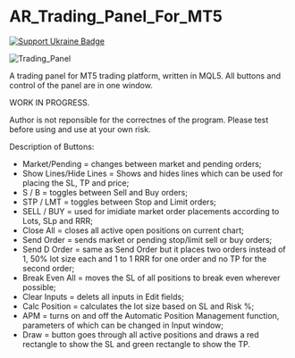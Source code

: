 # AR_Trading_Panel_For_MT5

[![Support Ukraine Badge](https://bit.ly/support-ukraine-now)](https://github.com/support-ukraine/support-ukraine)

![Trading_Panel](https://user-images.githubusercontent.com/21954163/202742944-08046a2d-e85a-495a-9ebe-7f191b709b67.jpg)

A trading panel for MT5 trading platform, written in MQL5. All buttons and control of the panel are in one window.

WORK IN PROGRESS.

Author is not reponsible for the correctnes of the program. Please test before using and use at your own risk.

Description of Buttons:
- Market/Pending = changes between market and pending orders;
- Show Lines/Hide Lines = Shows and hides lines which can be used for placing the SL, TP and price;
- S / B = toggles between Sell and Buy orders;
- STP / LMT = toggles between Stop and Limit orders;
- SELL / BUY = used for imidiate market order placements according to Lots, SLp and RRR;
- Close All = closes all active open positions on current chart;
- Send Order = sends market or pending stop/limit sell or buy orders;
- Send D Order = same as Send Order but it places two orders instead of 1, 50% lot size each and 1 to 1 RRR for one order and no TP for the second order;
- Break Even All = moves the SL of all positions to break even wherever possible;
- Clear Inputs = delets all inputs in Edit fields;
- Calc Position = calculates the lot size based on SL and Risk %;
- APM = turns on and off the Automatic Position Management function, parameters of which can be changed in Input window;
- Draw = button goes through all active positions and draws a red rectangle to show the SL and green rectangle to show the TP.

